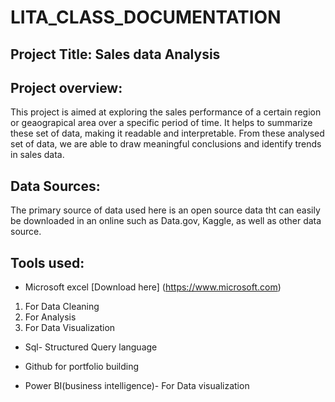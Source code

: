 # LITA_CLASS_DOCUMENTATION
## Project Title: Sales data Analysis

## Project overview:
This project is aimed at exploring the sales performance of a certain region or geaograpical area over a specific period of time. It helps to summarize these set of data, making it readable and interpretable. From these analysed set of data, we are able to draw meaningful conclusions and identify trends in sales data.

## Data Sources:
The primary source of data used here is an open source data tht can easily be downloaded in an online such as Data.gov, Kaggle, as well as other data source.

## Tools used:

- Microsoft excel [Download here] (https://www.microsoft.com)
1. For Data Cleaning
2. For Analysis
3. For Data Visualization

- Sql- Structured Query language

- Github for portfolio building

- Power BI(business intelligence)- For Data visualization
